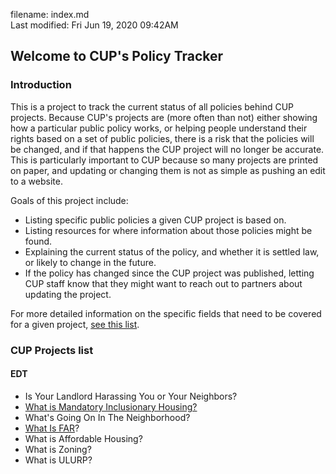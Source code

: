 filename: index.md  
Last modified: Fri Jun 19, 2020  09:42AM
  

## Welcome to CUP's Policy Tracker

### Introduction
This is a project to track the current status of all policies behind CUP
projects.  Because CUP's projects are (more often than not) either showing how
a particular public policy works, or helping people understand their rights
based on a set of public policies, there is a risk that the policies will be
changed, and if that happens the CUP project will no longer be accurate. This
is particularly important to CUP because so many projects are printed on paper,
and updating or changing them is not as simple as pushing an edit to a website.

Goals of this project include:
* Listing specific public policies a given CUP project is based on.
* Listing resources for where information about those policies might be found.
* Explaining the current status of the policy, and whether it is settled law, or likely to change in the future.
* If the policy has changed since the CUP project was published, letting CUP staff know that they might want to reach out to partners about updating the project.

For more detailed information on the specific fields that need to be covered
for a given project, [see this list](./project_tracking-fields.md).

### CUP Projects list

#### EDT
* Is Your Landlord Harassing You or Your Neighbors?
* [What is Mandatory Inclusionary Housing?](./MIH/MIH.md)
* What's Going On In The Neighborhood?
* [What Is FAR](FAR/FAR.md)?
* What is Affordable Housing?
* What is Zoning?
* What is ULURP?




